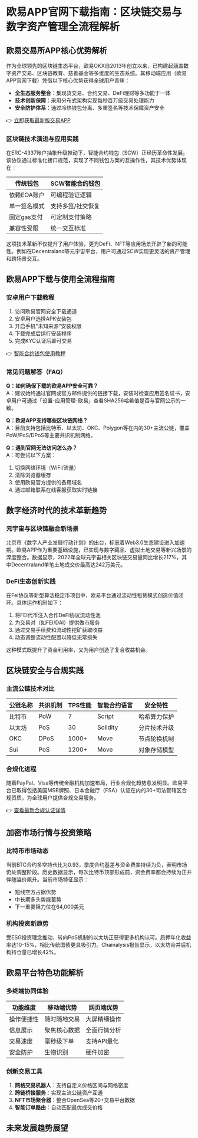 # 欧易APP官网下载指南：区块链交易与数字资产管理全流程解析

## 欧易交易所APP核心优势解析

作为全球领先的区块链生态平台，欧易OKX自2013年创立以来，已构建起涵盖数字资产交易、区块链教育、慈善基金等多维度的生态系统。其移动端应用（欧易APP官网下载）凭借以下核心优势获得全球用户青睐：

- **全生态服务整合**：集现货交易、合约交易、DeFi理财等多功能于一体
- **技术创新保障**：采用分布式架构实现每秒百万级交易处理能力
- **安全防护体系**：通过冷热钱包分离、多重签名等技术保障资产安全

👉 [立即获取最新版交易APP](https://bit.ly/okx_welcome)

### 区块链技术演进与应用实践

在ERC-4337账户抽象升级推动下，智能合约钱包（SCW）正经历革命性发展。该协议通过标准化接口规范，实现了不同钱包方案的互操作性，其技术优势体现在：

| 传统钱包 | SCW智能合约钱包 |
|---------|----------------|
| 依赖EOA账户 | 可编程验证逻辑 |
| 单一签名模式 | 支持多签/社交恢复 |
| 固定gas支付 | 可定制支付策略 |
| 兼容性受限 | 统一交互标准 |

这项技术革新不仅提升了用户体验，更为DeFi、NFT等应用场景开辟了新的可能性。例如在Decentraland等元宇宙平台，用户可通过SCW实现更灵活的资产管理和跨场景交互。

## 欧易APP下载与使用全流程指南

### 安卓用户下载教程

1. 访问欧易官网安全下载通道
2. 安卓用户选择APK安装包
3. 开启手机"未知来源"安装权限
4. 下载完成后运行安装程序
5. 完成KYC认证后即可交易

👉 [智能合约钱包使用教程](https://bit.ly/okx_welcome)

### 常见问题解答（FAQ）

**Q：如何确保下载的欧易APP安全可靠？**  
A：建议始终通过官网或官方邮件提供的链接下载，安装时检查应用签名证书，安卓用户可通过「设置-应用管理-欧易」查看SHA256哈希值是否与官网公示的一致。

**Q：欧易APP支持哪些区块链网络？**  
A：目前支持包括比特币、以太坊、OKC、Polygon等在内的30+主流公链，覆盖PoW/PoS/DPoS等主要共识机制网络。

**Q：遇到官网无法访问怎么办？**  
A：可尝试以下方案：
1. 切换网络环境（WiFi/流量）
2. 清除浏览器缓存
3. 使用欧易官方提供的备用域名
4. 通过邮箱联系在线客服获取实时链接

## 数字经济时代的技术革新趋势

### 元宇宙与区块链融合新场景

北京市《数字人产业发展行动计划》的出台，标志着Web3.0生态建设进入加速期。欧易APP作为重要基础设施，已实现与数字藏品、虚拟土地交易等新兴场景的深度整合。数据显示，2022年全球元宇宙相关区块链交易量同比增长217%，其中Decentraland单笔土地成交价最高达242万美元。

### DeFi生态创新实践

在Fei协议等新型算法稳定币项目中，欧易平台通过流动性租赁模式创造价值闭环。具体运作机制如下：

1. 将FEI代币注入合作DeFi协议流动性池
2. 为交易对（如FEI/DAI）提供做市服务
3. 通过交易手续费和流动性挖矿获取收益
4. 动态调整流动性配置以降低无常损失

这种模式既提升了资金利用率，又为用户创造了复合收益机会。

## 区块链安全与合规实践

### 主流公链技术对比

| 公链名称 | 共识机制 | TPS性能 | 智能合约语言 | 安全特性 |
|----------|----------|---------|--------------|----------|
| 比特币   | PoW      | 7       | Script       | 哈希算力保护 |
| 以太坊   | PoS      | 30      | Solidity     | 分片技术升级 |
| OKC      | DPoS     | 1000+   | Move         | 节点轮换机制 |
| Sui      | PoS      | 1200+   | Move         | 对象存储模型 |

### 合规化进程

随着PayPal、Visa等传统金融机构加速布局，行业合规化趋势愈发明显。欧易平台已取得包括美国MSB牌照、日本金融厅（FSA）认证在内的30+司法管辖区合规资质，为全球用户提供合规交易服务。

👉 [查看最新合规认证详情](https://bit.ly/okx_welcome)

## 加密市场行情与投资策略

### 比特币市场动态

当前BTC合约多空持仓比为0.93，季度合约基差与资金费率持续为负，表明市场仍处调整阶段。历史数据显示，每次比特币顶部形成前，资金费率都会持续为正并伴随溢价飙升。当前市场特征显示：

- 短线空方占据优势
- 中长期多头势能蓄势
- 下一重要阻力位在64,000美元

### 机构投资新趋势

受ESG投资理念推动，转向PoS机制的以太坊正获得更多机构认可。质押年化收益率达10-15%，相比传统国债更具吸引力。Chainalysis报告显示，以太坊合并后机构持仓量已增长42%。

## 欧易平台特色功能解析

### 多终端协同体验

| 功能维度 | 移动端优势 | 网页端优势 |
|----------|------------|------------|
| 操作便捷性 | 随时随地交易 | 大屏精细操作 |
| 信息展示 | 聚焦核心数据 | 全面行情分析 |
| 交易速度 | 毫秒级下单 | 支持API量化 |
| 安全防护 | 生物识别 | 硬件加密 |

### 创新交易工具

1. **网格交易机器人**：支持自定义价格区间与网格密度
2. **跨链桥接服务**：实现主流公链资产互通
3. **NFT市场聚合器**：整合OpenSea等20+交易平台数据
4. **智能订单路由**：自动匹配最优成交价格

## 未来发展趋势展望
